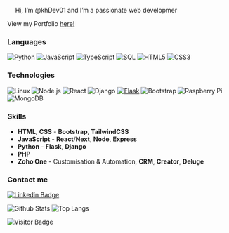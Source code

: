  <img src="https://raw.githubusercontent.com/MartinHeinz/MartinHeinz/master/wave.gif" width="14px"> Hi, I’m @khDev01 and I’m a passionate web developmer

View my Portfolio [here!](https://khdev01.github.io/ "KhDev01 Portfolio")

### Languages

![Python](https://img.shields.io/badge/-Python-000?&logo=Python)
![JavaScript](https://img.shields.io/badge/-JavaScript-000?&logo=JavaScript)
![TypeScript](https://img.shields.io/badge/-TypeScript-000?&logo=TypeScript)
![SQL](https://img.shields.io/badge/-SQL-000?&logo=MySQL)
![HTML5](https://img.shields.io/badge/-HTML5-E34F26?style=flat-square&logo=html5&logoColor=white)
![CSS3](https://img.shields.io/badge/-CSS3-1572B6?style=flat-square&logo=css3)

### Technologies
![Linux](https://img.shields.io/badge/-Linux-000?&logo=Linux)
![Node.js](https://img.shields.io/badge/-Node.js-000?&logo=node.js)
![React](https://img.shields.io/badge/-React-000?&logo=React)
![Django](https://img.shields.io/badge/-Django-000?&logo=Django)
[![Flask](https://img.shields.io/badge/-Flask-000000?style=flat-square&logo=Flask&logoColor=ffffff)](https://flask.palletsprojects.com/)
![Bootstrap](https://img.shields.io/badge/-Bootstrap-563D7C?style=flat-square&logo=bootstrap)
![Raspberry Pi](https://img.shields.io/badge/-Raspberry%20Pi-C51A4A?style=flat-square&logo=Raspberry-Pi)
![MongoDB](https://img.shields.io/badge/-MongoDB-black?style=flat-square&logo=mongodb)




### Skills
* **HTML**, **CSS** - **Bootstrap**, **TailwindCSS**
* **JavaScript** - **React**/**Next**, **Node**, **Express** 
* **Python** - **Flask**, **Django**
* **PHP**
* **Zoho One** - Customisation & Automation, **CRM**, **Creator**, **Deluge**

### Contact me 
[![Linkedin Badge](https://img.shields.io/badge/-kasimdev-blue?style=flat-square&logo=Linkedin&logoColor=white&link=https://www.linkedin.com/in/kasim-dev/)](https://www.linkedin.com/in/kasim-dev/)

![Github Stats](https://github-readme-stats.vercel.app/api?username=aemmadi&count_private=true&show_icons=true&include_all_commits=true)
![Top Langs](https://github-readme-stats.vercel.app/api/top-langs/?username=aemmadi&hide=TeX&layout=compact)

![Visitor Badge](https://visitor-badge.laobi.icu/badge?page_id=khDev01.khDev01)

